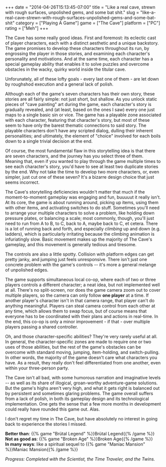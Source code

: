 +++
date = "2014-04-26T15:13:45-07:00"
title = "Like a real cave, strewn with rough surfaces, unpolished gems, and some bat shit."
slug = "like-a-real-cave-strewn-with-rough-surfaces-unpolished-gems-and-some-bat-shit"
category = ["Playing A Game"]
game = ["The Cave"]
platform = ["PC"]
rating = ["Meh"]
+++

The Cave has some really good ideas.  First and foremost: its eclectic cast of player characters, each with a distinct aesthetic and a unique backstory.  The game promises to develop these characters throughout its run, by engrossing the player in those stories, and examining each character's personality and motivations.  And at the same time, each character has a special gameplay ability that enables it to solve puzzles and overcome obstacles in the wacky, quirky world inside the titular cave.

Unforunately, all of these lofty goals - every last one of them - are let down by roughshod execution and a general lack of polish.

Although each of the game's seven characters has their own story, these stories are all fairly simple: not just short, but shallow.  As you unlock static pieces of "cave painting" art during the game, each character's story is gradually revealed, and (at least, based on the ones I saw) every one just maps to a single basic sin or vice.  The game has a playable zone associated with each character, featuring that character's story, but most of these seem to have only the barest thematic connections to said story.  The playable characters don't have any scripted dialog, dulling their inherent personalities; and ultimately, the element of "choice" involved for each boils down to a single trivial decision at the end.

Of course, the most fundamental flaw in this storytelling idea is that there are seven characters, and the journey has you select three of them.  Meaning that, even if you wanted to play through the game multiple times to see each character's story, you'd have to see at least two duplicate stories by the end.  Why not take the time to develop two more characters, or, even simpler, just cut one of these seven?  It's a bizarre design choice that just seems incorrect.

The Cave's storytelling deficiencies wouldn't matter that much if the moment-to-moment gameplay was engaging and fun, buuuuut it really isn't.  At its core, the game is about running around, picking up items, using them with other items, and activating switches to do stuff.  Sometimes you'll need to arrange your multiple characters to solve a problem, like holding down pressure plates, or balancing a scale; most commonly, though, you'll just need to run from A to B, to C, back to A, maybe back to C, et cetera.  There is a lot of running back and forth, and especially <i>climbing</i> up and down (e.g. ladders), which is particularly irritating because the climbing animation is infuriatingly slow.  Basic movement makes up the majority of The Cave's gameplay, and this movement is generally tedious and tiresome.

The controls are also a little spotty.  Collision with platform edges can get pretty janky, and jumping just feels unresponsive.  There isn't just one concrete problem with the game's controls -- it's more a general melange of unpolished edges.

The game supports simultaneous local co-op, where each of two or three players controls a different character; a neat idea, but not implemented well at all.  There's no split-screen, nor does the game camera zoom out to cover multiple players, so the camera can only follow <b>one player</b> at a time.  If another player's character isn't in that camera range, that player can't do anything meaningful.  Players can steal camera control from each other at any time, which allows them to swap focus, but of course means that everyone has to be coordinated with their plans and actions in real-time.  In the end, this co-op is only a minor improvement - if that - over multiple players passing a shared controller.

Oh, and those character-specific abilities?  They're very rarely useful at all.  In general, the character-specific zones are made to require one or two uses of those abilities, but the rest of the game's obstacles can be overcome with standard moving, jumping, item-holding, and switch-pulling.  In other words, the majority of the game doesn't care what characters you have.  As a result, they really don't feel differentiated from one another, even within your three-person party.

The Cave isn't all bad, with some humorous narration and imaginative levels -- as well as its share of illogical, groan-worthy adventure-game solutions.  But the game's highs aren't very high, and what it gets right is balanced out by persistent and sometimes glaring problems.  The game overall suffers from a lack of polish, in both its gameplay design and its technological implementation.  One gets the sense that a few more months in development could really have rounded this game out.  Alas.

I don't regret my time in The Cave, but have absolutely no interest in going back to experience the stories I missed.

<b>Better than</b>: {{% game "Br&uuml;tal Legend" %}}Br&uuml;tal Legend{{% /game %}}  
<b>Not as good as</b>: {{% game "Broken Age" %}}Broken Age{{% /game %}}  
<b>In many ways</b>: like a spiritual sequel to {{% game "Maniac Mansion" %}}Maniac Mansion{{% /game %}}

<i>Progress: Completed with the Scientist, the Time Traveler, and the Twins.</i>

